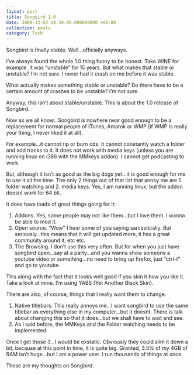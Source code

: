 ```yaml
---
layout: post
title: Songbird 1.0
date: 2008-12-03 18:39:00.000000000 +00:00
collection: posts
category: Tech
---
```


Songbird is finally stable. Well…officially anyways.

I’ve always found the whole 1.0 thing funny to be honest. Take WINE for example. It was “unstable” for 15 years. But what makes that stable or unstable? I’m not sure. I never had it crash on me before it was stable.

What actually makes something stable or unstable? Do there have to be a certain amount of crashes to be unstable? I’m not sure.

Anyway, this isn’t about stable/unstable. This is about the 1.0 release of Songbird.

Now as we all know…Songbird is nowhere near good enough to be a replacement for normal people of iTunes, Amarok or WMP (if WMP is really your thing, I never liked it at all).

For example…it cannot rip or burn cds. It cannot constantly watch a folder and add tracks to it. It does not work with media keys (unless you are running linux on i386 with the MMkeys addon). I cannot get podcasting to work.

But, although it isn’t as good as the big dogs yet…it is good enough for me to use it all the time. The only 2 things out of that list that annoy me are 1. folder watching and 2. media keys. Yes, I am running linux, but the addon doesnt work for 64 bit.

It does have loads of great things going for it:  
 1. Addons. Yes, some people may not like them…but I love them. I wanna be able to mod it.  
 2. Open source. “Wow” I hear some of you saying sarcastically. But seriously…this means that it will get updated more, it has a great community around it, etc etc.  
 3. The Browsing. I don’t use this very often. But for when you just have songbird open…say at a party…and you wanna show someone a youtube video or something…no need to bring up firefox, just “ctrl-t” and go to youtube.

This along with the fact that it looks well good if you skin it how you like it. Take a look at mine. I’m using YABS (Yet Another Black Skin).

There are also, of course, things that I really want them to change.

 1. Native titlebars. This really annoys me…I want songbird to use the same titlebar as everything else in my computer…but it doesnt. There is talk about changing this so that it does…but we shall have to wait and see.  
 2. As I said before, the MMKeys and the Folder watching needs to be implemented.

Once I get those 3…I would be exstatic. Obviously they could slim it down a bit, because at this point in time, it is quite big. Granted, 3.5% of my 4GB of RAM isn’t huge…but I am a power user. I run thousands of things at once.

These are my thoughts on Songbird.
